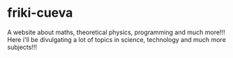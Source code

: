 # friki-cueva
A website about maths, theoretical physics, programming and much more!!! Here i'll be divulgating a lot of topics in science, technology and much more subjects!!!
